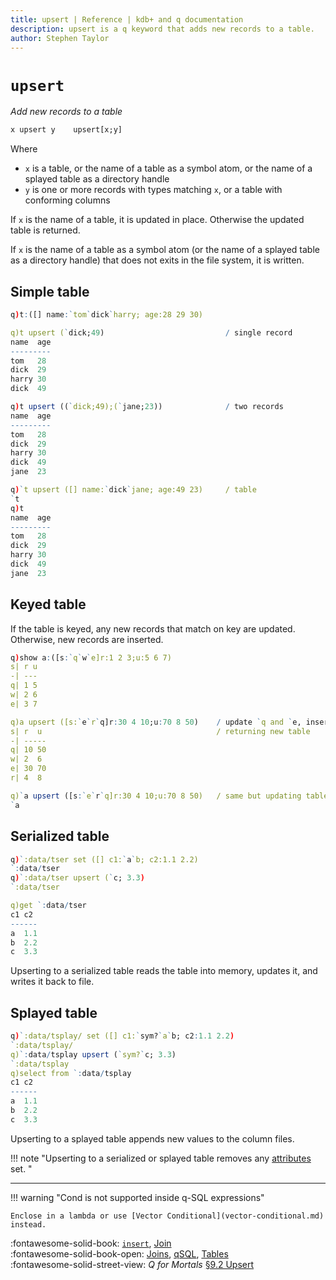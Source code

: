 ```yaml
---
title: upsert | Reference | kdb+ and q documentation
description: upsert is a q keyword that adds new records to a table.
author: Stephen Taylor
---
```

# `upsert`





_Add new records to a table_

```txt
x upsert y    upsert[x;y]
```

Where 

-   `x` is a table, or the name of a table as a symbol atom, or the name of a splayed table as a directory handle
-   `y` is one or more records with types matching `x`, or a table with conforming columns

If `x` is the name of a table, it is updated in place. Otherwise the updated table is returned.

If `x` is the name of a table as a symbol atom (or the name of a splayed table as a directory handle) that does not exits in the file system, it is written.


## Simple table

```q
q)t:([] name:`tom`dick`harry; age:28 29 30)

q)t upsert (`dick;49)                           / single record
name  age
---------
tom   28
dick  29
harry 30
dick  49

q)t upsert ((`dick;49);(`jane;23))              / two records
name  age
---------
tom   28
dick  29
harry 30
dick  49
jane  23

q)`t upsert ([] name:`dick`jane; age:49 23)     / table
`t
q)t
name  age
---------
tom   28
dick  29
harry 30
dick  49
jane  23
```


## Keyed table

If the table is keyed, any new records that match on key are updated. Otherwise, new records are inserted.

```q
q)show a:([s:`q`w`e]r:1 2 3;u:5 6 7)
s| r u
-| ---
q| 1 5
w| 2 6
e| 3 7

q)a upsert ([s:`e`r`q]r:30 4 10;u:70 8 50)    / update `q and `e, insert new `r
s| r  u                                       / returning new table
-| -----
q| 10 50
w| 2  6
e| 30 70
r| 4  8

q)`a upsert ([s:`e`r`q]r:30 4 10;u:70 8 50)   / same but updating table in place
`a
```


## Serialized table

```q
q)`:data/tser set ([] c1:`a`b; c2:1.1 2.2)
`:data/tser
q)`:data/tser upsert (`c; 3.3)
`:data/tser

q)get `:data/tser
c1 c2
------
a  1.1
b  2.2
c  3.3
```

Upserting to a serialized table reads the table into memory, updates it, and writes it back to file. 


## Splayed table

```q
q)`:data/tsplay/ set ([] c1:`sym?`a`b; c2:1.1 2.2)
`:data/tsplay/
q)`:data/tsplay upsert (`sym?`c; 3.3)
`:data/tsplay
q)select from `:data/tsplay
c1 c2
------
a  1.1
b  2.2
c  3.3
```

Upserting to a splayed table appends new values to the column files. 

!!! note "Upserting to a serialized or splayed table removes any [attributes](set-attribute.md) set. "

----

!!! warning "Cond is not supported inside q-SQL expressions"

    Enclose in a lambda or use [Vector Conditional](vector-conditional.md) instead.


:fontawesome-solid-book: 
[`insert`](insert.md), 
[Join](join.md) 
<br>
:fontawesome-solid-book-open: 
[Joins](../basics/joins.md),
[qSQL](../basics/qsql.md),
[Tables](../kb/faq.md) 
<br>
:fontawesome-solid-street-view: 
_Q for Mortals_
[§9.2 Upsert](/q4m3/9_Queries_q-sql/#92-upsert)